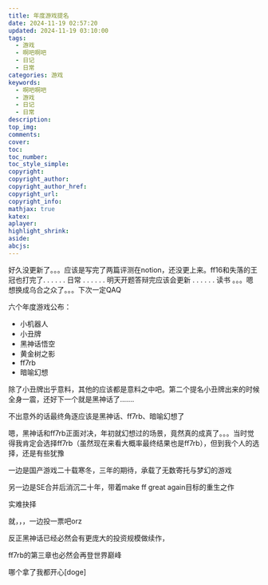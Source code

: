 ```yaml
---
title: 年度游戏提名
date: 2024-11-19 02:57:20
updated: 2024-11-19 03:10:00
tags:
  - 游戏
  - 啊吧啊吧
  - 日记
  - 日常
categories: 游戏
keywords:
  - 啊吧啊吧
  - 游戏
  - 日记
  - 日常
description: 
top_img:
comments:
cover:
toc:
toc_number:
toc_style_simple:
copyright:
copyright_author:
copyright_author_href:
copyright_url:
copyright_info:
mathjax: true
katex:
aplayer:
highlight_shrink:
aside:
abcjs:
---
```


好久没更新了。。。应该是写完了两篇评测在notion，还没更上来。ff16和失落的王冠也打完了. . . . . . 日常 . . . . . . 明天开题答辩完应该会更新 . . . . . . 读书 。。。嗯想换成乌合之众了。。。下次一定QAQ

六个年度游戏公布：

+ 小机器人
+ 小丑牌
+ 黑神话悟空
+ 黄金树之影
+ ff7rb
+ 暗喻幻想

除了小丑牌出乎意料，其他的应该都是意料之中吧。第二个提名小丑牌出来的时候全身一震，还好下一个就是黑神话了.......

不出意外的话最终角逐应该是黑神话、ff7rb、暗喻幻想了

嗯，黑神话和ff7rb正面对决，年初就幻想过的场景，竟然真的成真了。。。当时觉得我肯定会选择ff7rb（虽然现在来看大概率最终结果也是ff7rb），但到我个人的选择，还是有些犹豫

一边是国产游戏二十载寒冬，三年的期待，承载了无数寄托与梦幻的游戏

另一边是SE合并后消沉二十年，带着make ff great again目标的重生之作

实难抉择

就，，，一边投一票吧orz

反正黑神话已经必然会有更庞大的投资规模做续作，

ff7rb的第三章也必然会再登世界巅峰

哪个拿了我都开心[doge]

